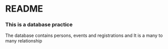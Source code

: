 # README

### This is a database practice
The database contains persons, events and registrations
and It is a many to many relationship
